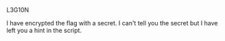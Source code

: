 L3G10N

I have encrypted the flag with a secret. I can't tell you the secret but I have left you a hint in the script.
